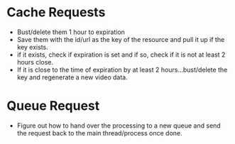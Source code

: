 # Cache Requests 
- Bust/delete them 1 hour to expiration
- Save them with the id/url as the key of the resource and pull it up if the key exists.
- if it exists, check if expiration is set and if so, check if it is not at least 2 hours close.
- If it is close to the time of expiration by at least 2 hours...bust/delete the key and regenerate a new video data.

# Queue Request
- Figure out how to hand over the processing to a new queue and send the request back to the main thread/process once done.
